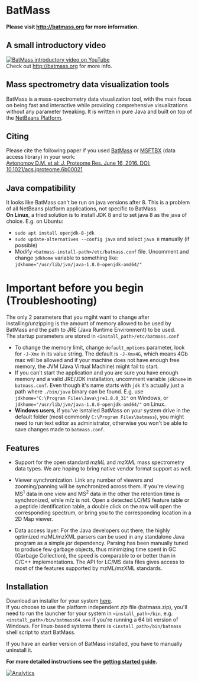 # BatMass

**Please visit http://batmass.org for more information.**  


## A small introductory video
[![BatMass introductory video on YouTube](http://img.youtube.com/vi/EY9wvd6ckb0/1.jpg)](http://www.youtube.com/watch?v=EY9wvd6ckb0 "BatMass intro")  
Check out http://batmass.org for more info.


## Mass spectrometry data visualization tools
BatMass is a mass-spectrometry data visualization tool, with the main focus on being fast and interactive while providing comprehensive visualizations without any parameter tweaking. It is written in pure Java and built on top of the [NetBeans Platform](https://netbeans.org/features/platform/all-docs.html).


## Citing
Please cite the following paper if you used [BatMass](https://github.com/chhh/batmass) or [MSFTBX](https://github.com/chhh/msftbx) (data access library) in your work:  
[Avtonomov D.M. et al: J. Proteome Res. June 16, 2016. DOI: 10.1021/acs.jproteome.6b00021](https://dx.doi.org/10.1021/acs.jproteome.6b00021)


## Java compatibility
It looks like BatMass can't be run on java versions after 8. This is a problem of all NetBeans platform applications, not specific to BatMass.  
**On Linux**, a tried solution is to install JDK 8 and to set java 8 as the java of choice. E.g. on Ubuntu:   
- `sudo apt install openjdk-8-jdk`
- `sudo update-alternatives --config java` and select `java 8` manually (if possible)
- Modify `<batmass-install-path>/etc/batmass.conf` file. Uncomment and change `jdkhome` variable to something like:  
`jdkhome="/usr/lib/jvm/java-1.8.0-openjdk-amd64/"`


# Important before you begin (Troubleshooting)
The only 2 parameters that you mgiht want to change after installing/unzipping is the amount of memory allowed to be used by BatMass and the path to JRE (Java Runtime Environment) to be used.  
The startup parameters are stored in `<install_path>/etc/batmass.conf`  
- To change the memory limit, change `default_options` parameter, look for `-J-Xmx` in its value string. The default is `-J-Xmx4G`, which means 4Gb max will be allowed and if your machine does not have enough free memory, the JVM (Java Virtual Machine) might fail to start.<br/>
- If you can't start the application and you are sure you have enough memory and a valid JRE/JDK installation, uncomment variable `jdkhome` in `batmass.conf`. Even though it's name starts with `jdk` it's actually just a path where `./bin/java` binary can be found. E.g. use `jdkhome="C:\Program Files\Java\jre1.8.0_31"` on Windows, or `jdkhome="/usr/lib/jvm/java-1.8.0-openjdk-amd64/"` on Linux.
- **Windows users**, if you've isntalled BatMass on your system drive in the default folder (most commonly `C:\Program Files\batmass`), you might need to run text editor as administrator, otherwise you won't be able to save changes made to `batmass.conf`.


## Features
- Support for the open standard _mzML_ and _mzXML_ mass spectrometry data types. We are hoping to bring native vendor format support as well.

- Viewer synchronization. Link any number of viewers and zooming/panning will be synchronized across them. If you're viewing MS<sup>1</sup> data in one view and MS<sup>2</sup> data in the other the retention time is synchronized, while m/z is not. Open a detected LC/MS feature table or a peptide identification table, a double click on the row will open the corresponding spectrum, or bring you to the corresponding location in a 2D Map viewer.

- Data access layer. For the Java developers out there, the highly optimized mzML/mzXML parsers can be used in any standalone Java program as a simple _jar_ dependency. Parsing has been manually tuned to produce few garbage objects, thus minimizing time spent in GC (Garbage Collection), the speed is comparable to or better than in C/C++ implementations. The API for LC/MS data files gives access to most of the features supported by mzML/mzXML standards.


## Installation
Download an installer for your system [here](https://github.com/chhh/batmass/releases/latest).  
If you choose to use the platform independent _zip_ file (batmass.zip), you'll need to run the launcher for your system in `<install_path>/bin`, e.g. `<install_path>/bin/batmass64.exe` if you're running a 64 bit version of Windows. For linux-based systems there is `<install_path>/bin/batmass` shell script to start BatMass.  

If you have an earlier version of BatMass installed, you have to manually uninstall it.  

**For more detailed instructions see the [getting started guide](http://www.batmass.org/getting-started/).**

[![Analytics](https://ga-beacon-nocache.appspot.com/UA-5572974-15/github/chhh/batmass/landing-page?flat&useReferer)](https://github.com/igrigorik/ga-beacon)

